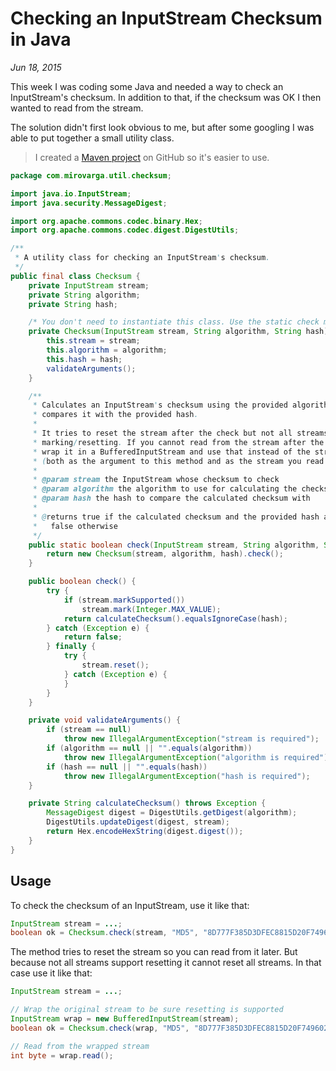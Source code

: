 # Checking an InputStream Checksum in Java

*Jun 18, 2015*

This week I was coding some Java and needed a way to check an InputStream's
checksum. In addition to that, if the checksum was OK I then wanted to read from
the stream.

The solution didn't first look obvious to me, but after some googling I was able
to put together a small utility class.

> I created a [Maven project](https://github.com/mirovarga/checksum) on GitHub
so it's easier to use.

```java
package com.mirovarga.util.checksum;

import java.io.InputStream;
import java.security.MessageDigest;

import org.apache.commons.codec.binary.Hex;
import org.apache.commons.codec.digest.DigestUtils;

/**
 * A utility class for checking an InputStream's checksum.
 */
public final class Checksum {
	private InputStream stream;
	private String algorithm;
	private String hash;

	/* You don't need to instantiate this class. Use the static check method. */
	private Checksum(InputStream stream, String algorithm, String hash) {
		this.stream = stream;
		this.algorithm = algorithm;
		this.hash = hash;
		validateArguments();
	}

	/**
	 * Calculates an InputStream's checksum using the provided algorithm and
	 * compares it with the provided hash.
	 *
	 * It tries to reset the stream after the check but not all streams support
	 * marking/resetting. If you cannot read from the stream after the check
	 * wrap it in a BufferedInputStream and use that instead of the stream itself
	 * (both as the argument to this method and as the stream you read later from).
	 *
	 * @param stream the InputStream whose checksum to check
	 * @param algorithm the algorithm to use for calculating the checksum
	 * @param hash the hash to compare the calculated checksum with
	 *
	 * @returns true if the calculated checksum and the provided hash are equal,
	 *   false otherwise
	 */
	public static boolean check(InputStream stream, String algorithm, String hash) {
		return new Checksum(stream, algorithm, hash).check();
	}

	public boolean check() {
		try {
			if (stream.markSupported())
				stream.mark(Integer.MAX_VALUE);
			return calculateChecksum().equalsIgnoreCase(hash);
		} catch (Exception e) {
			return false;
		} finally {
			try {
				stream.reset();
			} catch (Exception e) {
			}
		}
	}

	private void validateArguments() {
		if (stream == null)
			throw new IllegalArgumentException("stream is required");
		if (algorithm == null || "".equals(algorithm))
			throw new IllegalArgumentException("algorithm is required");
		if (hash == null || "".equals(hash))
			throw new IllegalArgumentException("hash is required");
	}

	private String calculateChecksum() throws Exception {
		MessageDigest digest = DigestUtils.getDigest(algorithm);
		DigestUtils.updateDigest(digest, stream);
		return Hex.encodeHexString(digest.digest());
	}
}
```

## Usage

To check the checksum of an InputStream, use it like that:

```java
InputStream stream = ...;
boolean ok = Checksum.check(stream, "MD5", "8D777F385D3DFEC8815D20F7496026DC");

```

The method tries to reset the stream so you can read from it later. But because
not all streams support resetting it cannot reset all streams. In that case use
it like that:

```java
InputStream stream = ...;

// Wrap the original stream to be sure resetting is supported
InputStream wrap = new BufferedInputStream(stream);
boolean ok = Checksum.check(wrap, "MD5", "8D777F385D3DFEC8815D20F7496026DC");

// Read from the wrapped stream
int byte = wrap.read();
```
